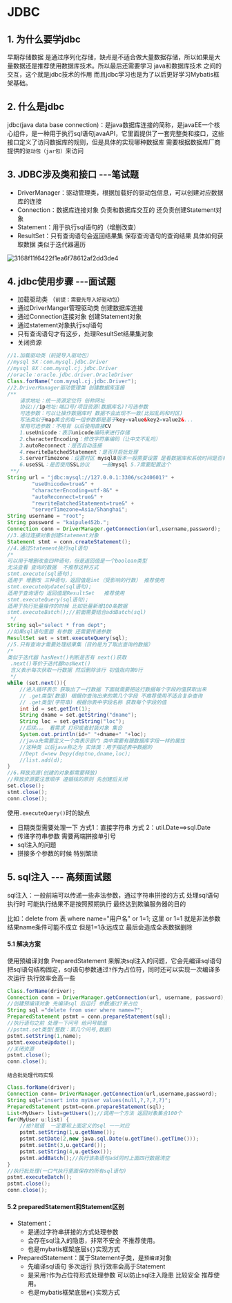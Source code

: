 # JDBC

## 1. 为什么要学jdbc

早期存储数据 是通过序列化存储，缺点是不适合做大量数据存储，所以如果是大量数据还是推荐使用数据库技术。所以最后还需要学习 java和数据库技术 之间的交互，这个就是jdbc技术的作用 而且jdbc学习也是为了以后更好学习Mybatis框架基础。

## 2. 什么是jdbc

jdbc(java data base connection)：是java数据库连接的简称，是javaEE一个核心组件，是一种用于执行sql语句javaAPI，它里面提供了一套完整类和接口，这些接口定义了访问数据库的规则，但是具体的实现哪种数据库 需要根据数据库厂商提供的``驱动包（jar包）``来访问

## 3. JDBC涉及类和接口 ---笔试题

- DriverManager：驱动管理类，根据加载好的驱动包信息，可以创建对应数据库的连接
- Connection：数据库连接对象 负责和数据库交互的 还负责创建Statement对象
- Statement：用于执行sql语句的（增删改查）
- ResultSet：只有查询语句会返回结果集 保存查询语句的查询结果 具体如何获取数据 类似于迭代器遍历

![3168f11f6422f1ea6f78612af2dd3de4](https://s2.loli.net/2024/07/18/7i1HJhubCDme8rB.jpg)

## 4.  jdbc使用步骤 ---面试题

- 加载驱动类 （`前提：需要先导入好驱动包`）
- 通过DriverManger管理驱动类 创建数据库连接
- 通过Connection连接对象 创建Statement对象
- 通过statement对象执行sql语句
- 只有查询语句才有这步，处理ResultSet结果集对象
- 关闭资源

```java
//1.加载驱动类（前提导入驱动包）
//mysql 5X：com.mysql.jdbc.Driver
//mysql 8X：com.mysql.cj.jdbc.Driver
//oracle：oracle.jdbc.driver.OracleDriver
Class.forName("com.mysql.cj.jdbc.Driver");
//2.DriverManager驱动管理类 创建数据库连接
/**
    请求地址：统一资源定位符 俗称网址
    协议://ip地址:端口号/项目资源(数据库名)?可选参数
    可选参数：可以让操作数据库时 数据不会出现不一致(比如乱码和时区)
    写法类似于map集合的每一组参数都是基于key=value&key2=value2&...
    常用可选参数：不用背 以后使用直接CV
    1.useUnicode：表示unicode编码来进行存储
    2.characterEncoding：修改字符集编码（让中文不乱吗）
    3.autoReconnect：是否自动连接
    4.rewriteBatchedStatement：是否开启批处理
    5.serverTimezone：设置时区 mysql8版本一般需要设置 是看数据库和系统时间是否有差异
    6.useSSL：是否使用SSL协议    一般mysql 5.7需要配置这个
 **/
String url = "jdbc:mysql://127.0.0.1:3306/sc240601?" +
        "useUnicode=true&" +
        "characterEncoding=utf-8&" +
        "autoReconnect=true&" +
        "rewriteBatchedStatement=true&" +
        "serverTimezone=Asia/Shanghai";
String username = "root";
String password = "kaipule452b.";
Connection conn = DriverManager.getConnection(url,username,password);
//3.通过连接对象创建Statement对象
Statement stmt = conn.createStatement();
//4.通过Statement执行sql语句
/*
可以用于增删改查四种语句，但是返回值是一个boolean类型
无法查看 查询的数据  不推荐这种方式
stmt.execute(sql语句);
适用于 增删改 三种语句，返回值是int（受影响的行数） 推荐使用
stmt.executeUpdate(sql语句);
适用于查询语句 返回值是ResultSet   推荐使用
stmt.executeQuery(sql语句);
适用于执行批量操作的时候 比如批量新增100条数据
stmt.executeBatch();//前面需要结合addBatch(sql)
 */
String sql="select * from dept";
//如果sql语句里面 有参数 还需要传递参数
ResultSet set = stmt.executeQuery(sql);
//5.只有查询才需要处理结果集（目的是为了取出查询的数据）
/*
类似于迭代器 hasNext()判断是否有 next()获取
 .next()等价于迭代器hasNext()
 含义表示每次获取一行数据 然后删除该行 初值指向第0行
 */
while (set.next()){
    //进入循环表示 获取出了一行数据 下面就需要把这行数据每个字段的值获取出来
    // .get类型(数值) 根据你查询出来的第几个字段 不推荐使用不适合复杂查询
    // .get类型(字符串) 根据你表中字段名称 获取每个字段的值
    int id = set.getInt(1);
    String dname = set.getString("dname");
    String loc = set.getString("loc");
    //后续。。。 看需求 打印或者封装对象 集合
    System.out.println(id+" "+dname+" "+loc);
    //java先需要定义一个类表示部门 类中需要有跟数据库字段一样的属性
    //这种类 以后java称之为 实体类：用于描述表中数据的
    //Dept d=new Depy(deptno,dname,loc);
    //list.add(d);
}
//6.释放资源(创建的对象都需要释放)
//释放资源要注意顺序 遵循栈的原则 先创建后关闭
set.close();
stmt.close();
conn.close();
```

使用``.executeQuery()``时的缺点

- 日期类型需要处理一下 方式1：直接字符串 方式 2：util.Date==>sql.Date
- 传递字符串参数 需要两端拼接单引号
- sql注入的问题
- 拼接多个参数的时候 特别繁琐

## 5. sql注入 --- 高频面试题

sql注入：一般前端可以传递一些非法参数，通过字符串拼接的方式 处理sql语句 执行时 可能执行结果不是按照预期执行 最终达到欺骗服务器的目的

比如：delete from 表 where name="用户名" or 1=1;	这里 or 1=1 就是非法参数 结果name条件可能不成立 但是1=1永远成立 最后会造成全表数据删除

#### 5.1 解决方案

使用预编译对象 PreparedStatement 来解决sql注入的问题，它会先编译sql语句 把sql语句结构固定，sql语句参数通过`?`作为占位符，同时还可以实现一次编译多次运行 执行效率会高一些

```java
Class.forName(driver);
Connection conn = DriverManager.getConnection(url, username, password);
//创建预编译对象 先编译sql 后运行 参数通过?来占位
String sql ="delete from user where name=?";
PreparedStatement pstmt = conn.prepareStatement(sql);
//执行语句之前 处理一下问号 给问号赋值
//pstmt.set类型(整数：第几个问号,数据)
pstmt.setString(1,name);
pstmt.executeUpdate();
//关闭资源
pstmt.close();
conn.close();
```

`结合批处理代码实现`

```java
Class.forName(driver);
Connection conn= DriverManager.getConnection(url,username,password);
String sql="insert into myUser values(null,?,?,?,?)";
PreparedStatement pstmt=conn.prepareStatement(sql);
List<MyUser> list=getUsers();//调用一个方法 返回对象集合100个
for(MyUser u:list) {
    //给?赋值  一定要和上面定义的sql 一一对应
    pstmt.setString(1,u.getName());
    pstmt.setDate(2,new java.sql.Date(u.getTime().getTime()));
    pstmt.setInt(3,u.getCard());
    pstmt.setString(4,u.getSex());
    pstmt.addBatch();//执行该条语句add同时上面四行数据清空
}
//执行批处理(一口气执行里面保存的所有sql语句)
pstmt.executeBatch();
pstmt.close();
conn.close();
```

#### 5.2 preparedStatement和Statement区别

- Statement：
  - 是通过字符串拼接的方式处理参数
  - 会存在sql注入的隐患，非常不安全 不推荐使用。
  - 也是mybatis框架底层`${}`实现方式
- PreparedStatement：属于Statement子类，是`预编译`对象 
  - 先编译sql语句 多次运行 执行效率会高于Statement 
  - 是采用`?`作为占位符形式处理参数 可以防止sql注入隐患 比较安全 推荐使用。
  - 也是mybatis框架底层`#{}`实现方式

